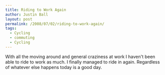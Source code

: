```yaml
---
title: Riding to Work Again
author: Justin Ball
layout: post
permalink: /2008/07/02/riding-to-work-again/
tags:
  - Cycling
  - commuting
  - Cycling
---
```


With all the moving around and general craziness at work I haven't been able to ride to work as much. I finally managed to ride in again. Regardless of whatever else happens today is a good day.